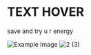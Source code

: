 # TEXT HOVER
save and try u r energy

![Example Image](hover.png)
![2 (3)](https://github.com/user-attachments/assets/bc7772f1-c8df-4bce-ac1d-be8d3e4557a2)
